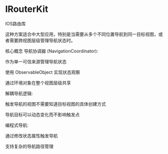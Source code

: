 # IRouterKit
IOS路由库

这种方案适合中大型应用，特别是当需要从多个不同位置导航到同一目标视图，或者需要跨视图层级管理导航状态时。

核心概念
导航协调器 (NavigationCoordinator):

作为单一可信来源管理导航状态

使用 ObservableObject 实现状态观察

通过环境对象在整个视图层级共享

解耦导航逻辑:

触发导航的视图不需要知道目标视图的具体创建方式

导航目标可以动态变化而不影响触发点

编程式导航:

通过修改状态属性触发导航

支持复杂的导航路径管理
